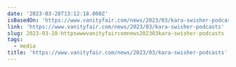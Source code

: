 ```yaml
---
date: '2023-03-28T13:12:18.000Z'
isBasedOn: 'https://www.vanityfair.com/news/2023/03/kara-swisher-podcasts'
link: 'https://www.vanityfair.com/news/2023/03/kara-swisher-podcasts'
slug: 2023-03-28-httpswwwvanityfaircomnews202303kara-swisher-podcasts
tags:
  - media
title: 'https://www.vanityfair.com/news/2023/03/kara-swisher-podcasts'
---
```


